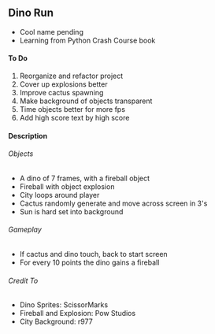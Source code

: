 ## Dino Run
- Cool name pending
- Learning from Python Crash Course book

#### To Do
1. Reorganize and refactor project
2. Cover up explosions better
3. Improve cactus spawning
4. Make background of objects transparent
5. Time objects better for more fps
6. Add high score text by high score

#### Description
###### Objects
- A dino of 7 frames, with a fireball object
- Fireball with object explosion
- City loops around player
- Cactus randomly generate and move across screen in 3's
- Sun is hard set into background

###### Gameplay
- If cactus and dino touch, back to start screen
- For every 10 points the dino gains a fireball

###### Credit To
- Dino Sprites: ScissorMarks
- Fireball and Explosion: Pow Studios
- City Background: r977

